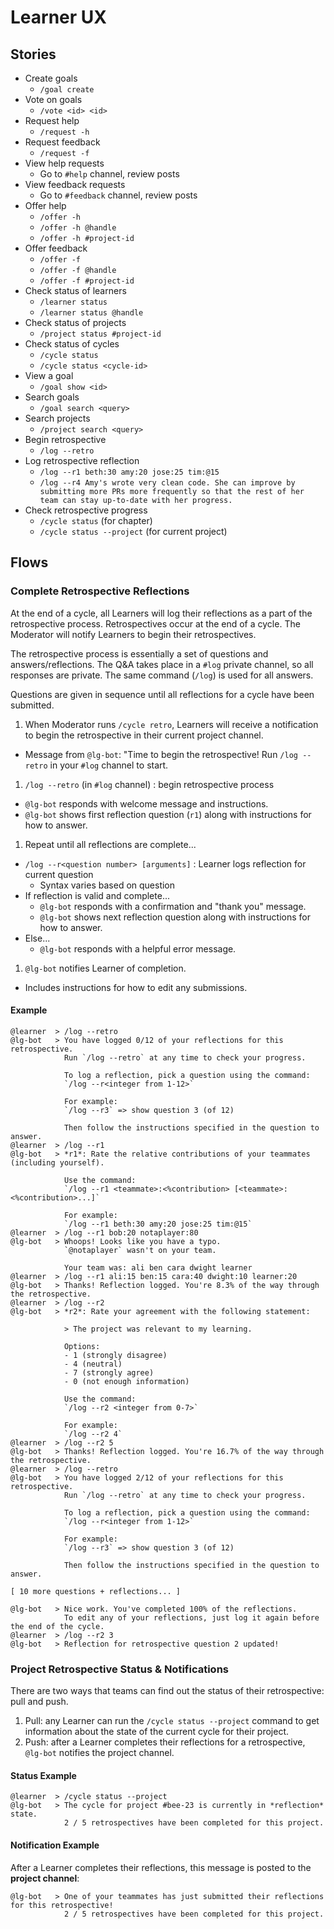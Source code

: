 # Learner UX

## Stories

- Create goals
  - `/goal create`
- Vote on goals
  - `/vote <id> <id>`
- Request help
  - `/request -h`
- Request feedback
  - `/request -f`
- View help requests
  - Go to `#help` channel, review posts
- View feedback requests
  - Go to `#feedback` channel, review posts
- Offer help
  - `/offer -h`
  - `/offer -h @handle`
  - `/offer -h #project-id`
- Offer feedback
  - `/offer -f`
  - `/offer -f @handle`
  - `/offer -f #project-id`
- Check status of learners
  - `/learner status`
  - `/learner status @handle`
- Check status of projects
  - `/project status #project-id`
- Check status of cycles
  - `/cycle status`
  - `/cycle status <cycle-id>`
- View a goal
  - `/goal show <id>`
- Search goals
  - `/goal search <query>`
- Search projects
  - `/project search <query>`
- Begin retrospective
  - `/log --retro`
- Log retrospective reflection
  - `/log --r1 beth:30 amy:20 jose:25 tim:@15`
  - `/log --r4 Amy's wrote very clean code. She can improve by submitting more PRs more frequently so that the rest of her team can stay up-to-date with her progress.`
- Check retrospective progress
  - `/cycle status` (for chapter)
  - `/cycle status --project` (for current project)

## Flows

### Complete Retrospective Reflections

At the end of a cycle, all Learners will log their reflections as a part of the retrospective process. Retrospectives occur at the end of a cycle. The Moderator will notify Learners to begin their retrospectives.

The retrospective process is essentially a set of questions and answers/reflections. The Q&A takes place in a `#log` private channel, so all responses are private. The same command (`/log`) is used for all answers.

Questions are given in sequence until all reflections for a cycle have been submitted.

1. When Moderator runs `/cycle retro`, Learners will receive a notification to begin the retrospective in their current project channel.
  - Message from `@lg-bot`: "Time to begin the retrospective! Run `/log --retro` in your `#log` channel to start.
1. `/log --retro` (in `#log` channel) : begin retrospective process
  - `@lg-bot` responds with welcome message and instructions.
  - `@lg-bot` shows first reflection question (`r1`) along with instructions for how to answer.
1. Repeat until all reflections are complete...
  - `/log --r<question number> [arguments]` : Learner logs reflection for current question
    - Syntax varies based on question
  - If reflection is valid and complete...
    - `@lg-bot` responds with a confirmation and "thank you" message.
    - `@lg-bot` shows next reflection question along with instructions for how to answer.
  - Else...
    - `@lg-bot` responds with a helpful error message.
1. `@lg-bot` notifies Learner of completion.
  - Includes instructions for how to edit any submissions.

#### Example

```
@learner  > /log --retro
@lg-bot   > You have logged 0/12 of your reflections for this retrospective.
            Run `/log --retro` at any time to check your progress.

            To log a reflection, pick a question using the command:
            `/log --r<integer from 1-12>`

            For example:
            `/log --r3` => show question 3 (of 12)

            Then follow the instructions specified in the question to answer.
@learner  > /log --r1
@lg-bot   > *r1*: Rate the relative contributions of your teammates (including yourself).

            Use the command:
            `/log --r1 <teammate>:<%contribution> [<teammate>:<%contribution>...]`

            For example:
            `/log --r1 beth:30 amy:20 jose:25 tim:@15`
@learner  > /log --r1 bob:20 notaplayer:80
@lg-bot   > Whoops! Looks like you have a typo.
            `@notaplayer` wasn't on your team.

            Your team was: ali ben cara dwight learner
@learner  > /log --r1 ali:15 ben:15 cara:40 dwight:10 learner:20
@lg-bot   > Thanks! Reflection logged. You're 8.3% of the way through the retrospective.
@learner  > /log --r2
@lg-bot   > *r2*: Rate your agreement with the following statement:

            > The project was relevant to my learning.

            Options:
            - 1 (strongly disagree)
            - 4 (neutral)
            - 7 (strongly agree)
            - 0 (not enough information)

            Use the command:
            `/log --r2 <integer from 0-7>`

            For example:
            `/log --r2 4`
@learner  > /log --r2 5
@lg-bot   > Thanks! Reflection logged. You're 16.7% of the way through the retrospective.
@learner  > /log --retro
@lg-bot   > You have logged 2/12 of your reflections for this retrospective.
            Run `/log --retro` at any time to check your progress.

            To log a reflection, pick a question using the command:
            `/log --r<integer from 1-12>`

            For example:
            `/log --r3` => show question 3 (of 12)

            Then follow the instructions specified in the question to answer.

[ 10 more questions + reflections... ]

@lg-bot   > Nice work. You've completed 100% of the reflections.
            To edit any of your reflections, just log it again before the end of the cycle.
@learner  > /log --r2 3
@lg-bot   > Reflection for retrospective question 2 updated!
```

### Project Retrospective Status & Notifications

There are two ways that teams can find out the status of their retrospective: pull and push.

1. Pull: any Learner can run the `/cycle status --project` command to get information about the state of the current cycle for their project.
1. Push: after a Learner completes their reflections for a retrospective, `@lg-bot` notifies the project channel.

#### Status Example

```
@learner  > /cycle status --project
@lg-bot   > The cycle for project #bee-23 is currently in *reflection* state.
            2 / 5 retrospectives have been completed for this project.
```

#### Notification Example

After a Learner completes their reflections, this message is posted to the **project channel**:

```
@lg-bot   > One of your teammates has just submitted their reflections for this retrospective!
            2 / 5 retrospectives have been completed for this project.
```
